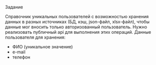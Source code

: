Задание

Справочник уникальных пользователей с возможностью хранения данных в
разных источниках (БД, кэш, json-файл, xlsx-файл), чтобы данные мог вносить только
авторизованный пользователь.
Нужно реализовать публичный api для выполнения этих операций.
Данные пользователя для хранения:
- ФИО (уникальное значение)
- e-mail
- телефон

